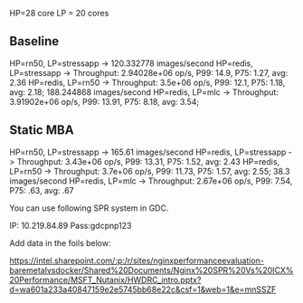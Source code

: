 HP=28 core LP = 20 cores

## Baseline
HP=rn50, LP=stressapp -> 120.332778 images/second 
HP=redis, LP=stressapp -> Throughput: 2.94028e+06 op/s, P99: 14.9, P75: 1.27, avg: 2.36
HP=redis, LP=rn50 -> Throughput: 3.5e+06 op/s, P99: 12.1, P75: 1.18, avg: 2.18; 188.244868 images/second
HP=redis, LP=mlc -> Throughput: 3.91902e+06 op/s, P99: 13.91, P75: 8.18, avg: 3.54; 

## Static MBA
HP=rn50, LP=stressapp -> 165.61 images/second 
HP=redis, LP=stressapp -> Throughput: 3.43e+06 op/s, P99: 13.31, P75: 1.52, avg: 2.43
HP=redis, LP=rn50 -> Throughput: 3.7e+06 op/s, P99: 11.73, P75: 1.57, avg: 2.55; 38.3 images/second
HP=redis, LP=mlc -> Throughput: 2.67e+06 op/s, P99: 7.54, P75: .63, avg: .67


You can use following SPR system in GDC.

IP: 10.219.84.89
Pass:gdcpnp123

Add data in the foils below:

https://intel.sharepoint.com/:p:/r/sites/nginxperformanceevaluation-baremetalvsdocker/Shared%20Documents/Nginx%20SPR%20Vs%20ICX%20Performance/MSFT_Nutanix/HWDRC_intro.pptx?d=wa601a233a40847159e2e5745bb68e22c&csf=1&web=1&e=mnSSZF 
